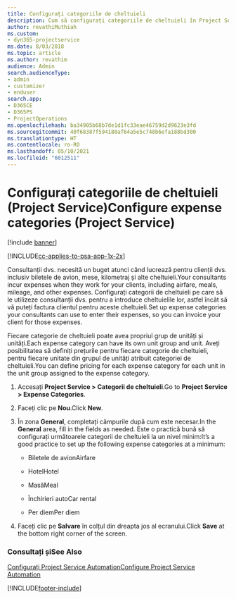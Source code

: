 ```yaml
---
title: Configurați categoriile de cheltuieli
description: Cum să configurați categoriile de cheltuieli în Project Service
author: revathiMuthiah
ms.custom:
- dyn365-projectservice
ms.date: 8/03/2018
ms.topic: article
ms.author: revathim
audience: Admin
search.audienceType:
- admin
- customizer
- enduser
search.app:
- D365CE
- D365PS
- ProjectOperations
ms.openlocfilehash: ba34905b68b7de1d1fc33eae46759d2d9623e3fd
ms.sourcegitcommit: 40f68387f594180af64a5e5c748b6efa188bd300
ms.translationtype: HT
ms.contentlocale: ro-RO
ms.lasthandoff: 05/10/2021
ms.locfileid: "6012511"
---
```

# <a name="configure-expense-categories-project-service"></a><span data-ttu-id="92360-103">Configurați categoriile de cheltuieli (Project Service)</span><span class="sxs-lookup"><span data-stu-id="92360-103">Configure expense categories (Project Service)</span></span>

[!include [banner](../includes/psa-now-project-operations.md)]

[!INCLUDE[cc-applies-to-psa-app-1x-2x](../includes/cc-applies-to-psa-app-1x-2x.md)]

<span data-ttu-id="92360-104">Consultanții dvs. necesită un buget atunci când lucrează pentru clienții dvs. inclusiv biletele de avion, mese, kilometraj și alte cheltuieli.</span><span class="sxs-lookup"><span data-stu-id="92360-104">Your consultants incur expenses when they work for your clients, including airfare, meals, mileage, and other expenses.</span></span> <span data-ttu-id="92360-105">Configurați categorii de cheltuieli pe care să le utilizeze consultanții dvs. pentru a introduce cheltuielile lor, astfel încât să vă puteți factura clientul pentru aceste cheltuieli.</span><span class="sxs-lookup"><span data-stu-id="92360-105">Set up expense categories your consultants can use to enter their expenses, so you can invoice your client for those expenses.</span></span>  
  
<span data-ttu-id="92360-106">Fiecare categorie de cheltuieli poate avea propriul grup de unități și unități.</span><span class="sxs-lookup"><span data-stu-id="92360-106">Each expense category can have its own unit group and unit.</span></span> <span data-ttu-id="92360-107">Aveți posibilitatea să definiți prețurile pentru fiecare categorie de cheltuieli, pentru fiecare unitate din grupul de unități atribuit categoriei de cheltuieli.</span><span class="sxs-lookup"><span data-stu-id="92360-107">You can define pricing for each expense category for each unit in the unit group assigned to the expense category.</span></span>  
  
1.  <span data-ttu-id="92360-108">Accesați **Project Service > Categorii de cheltuieli**.</span><span class="sxs-lookup"><span data-stu-id="92360-108">Go to **Project Service > Expense Categories**.</span></span>  
  
2.  <span data-ttu-id="92360-109">Faceți clic pe **Nou**.</span><span class="sxs-lookup"><span data-stu-id="92360-109">Click **New**.</span></span>  
  
3.  <span data-ttu-id="92360-110">În zona **General**, completați câmpurile după cum este necesar.</span><span class="sxs-lookup"><span data-stu-id="92360-110">In the **General** area, fill in the fields as needed.</span></span> <span data-ttu-id="92360-111">Este o practică bună să configurați următoarele categorii de cheltuieli la un nivel minim:</span><span class="sxs-lookup"><span data-stu-id="92360-111">It’s a good practice to set up the following expense categories at a minimum:</span></span>  
  
    -   <span data-ttu-id="92360-112">Biletele de avion</span><span class="sxs-lookup"><span data-stu-id="92360-112">Airfare</span></span>  
  
    -   <span data-ttu-id="92360-113">Hotel</span><span class="sxs-lookup"><span data-stu-id="92360-113">Hotel</span></span>  
  
    -   <span data-ttu-id="92360-114">Masă</span><span class="sxs-lookup"><span data-stu-id="92360-114">Meal</span></span>  
  
    -   <span data-ttu-id="92360-115">Închirieri auto</span><span class="sxs-lookup"><span data-stu-id="92360-115">Car rental</span></span>  
  
    -   <span data-ttu-id="92360-116">Per diem</span><span class="sxs-lookup"><span data-stu-id="92360-116">Per diem</span></span>  
  
4.  <span data-ttu-id="92360-117">Faceți clic pe **Salvare** în colțul din dreapta jos al ecranului.</span><span class="sxs-lookup"><span data-stu-id="92360-117">Click **Save** at the bottom right corner of the screen.</span></span>  
  
### <a name="see-also"></a><span data-ttu-id="92360-118">Consultați și</span><span class="sxs-lookup"><span data-stu-id="92360-118">See Also</span></span>  
 [<span data-ttu-id="92360-119">Configurați Project Service Automation</span><span class="sxs-lookup"><span data-stu-id="92360-119">Configure Project Service Automation</span></span>](../psa/configure.md)


[!INCLUDE[footer-include](../includes/footer-banner.md)]